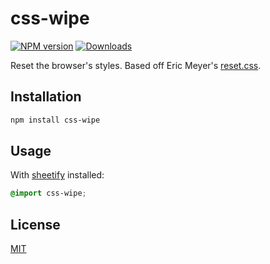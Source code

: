 # css-wipe
[![NPM version][npm-image]][npm-url]
[![Downloads][downloads-image]][downloads-url]

Reset the browser's styles. Based off Eric Meyer's
[reset.css](http://meyerweb.com/eric/tools/css/reset/).

## Installation
```bash
npm install css-wipe
```

## Usage
With [sheetify](https://github.com/requireio/sheetify) installed:
```css
@import css-wipe;
```

## License
[MIT](https://tldrlegal.com/license/mit-license)

[npm-image]: https://img.shields.io/npm/v/css-wipe.svg?style=flat-square
[npm-url]: https://npmjs.org/package/css-wipe
[downloads-image]: http://img.shields.io/npm/dm/css-wipe.svg?style=flat-square
[downloads-url]: https://npmjs.org/package/css-wipe
